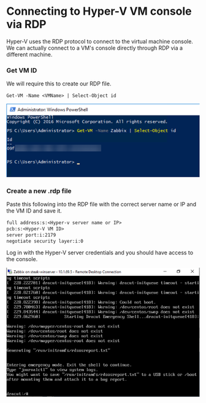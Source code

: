 # Connecting to Hyper-V VM console via RDP

Hyper-V uses the RDP protocol to connect to the virtual machine console. We can actually connect to a VM's console directly through RDP via a different machine.

### Get VM ID

We will require this to create our RDP file.

```
Get-VM -Name <VMName> | Select-Object id
```

![](/img/ApplicationFrameHost_2019-11-14_06-18-58.png)

### Create a new .rdp file

Paste this following into the RDP file with the correct server name or IP and the VM ID and save it.


```
full address:s:<Hyper-v server name or IP>
pcb:s:<Hyper-V VM ID>
server port:i:2179
negotiate security layer:i:0
```

Log in with the Hyper-V server credentials and you should have access to the console.

![](/img/mstsc_2019-11-14_06-22-19.png)